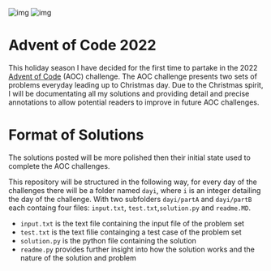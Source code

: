 ![img](https://img.shields.io/badge/Python-FFD43B?style=for-the-badge&logo=python&logoColor=blue) ![img](https://hits.seeyoufarm.com/api/count/incr/badge.svg?url=https%3A%2F%2Fgithub.com%2F{payamyek}1212%2Fhit-counter)

# Advent of Code 2022

This holiday season I have decided for the first time to partake in the 2022 [Advent of Code](https://adventofcode.com/) (AOC) challenge. The AOC challenge presents two sets of problems everyday leading up to Christmas day. Due to the Christmas spirit, I will be documentating all my solutions and providing detail and precise annotations to allow potential readers to improve in future AOC challenges.

# Format of Solutions

The solutions posted will be more polished then their initial state used to complete the AOC challenges. 

This repository will be structured in the following way, for every day of the challenges there will be a folder named `dayi`, where `i` is an integer detailing the day of the challenge. With two subfolders `dayi/partA` and `dayi/partB` each containg four files: `input.txt`, `test.txt`,`solution.py` and `readme.MD`.

- `input.txt` is the text file containing the input file of the problem set
- `test.txt` is the text filie containging a test case of the problem set
- `solution.py` is the python file containing the solution
- `readme.py` provides further insight into how the solution works and the nature of the solution and problem
